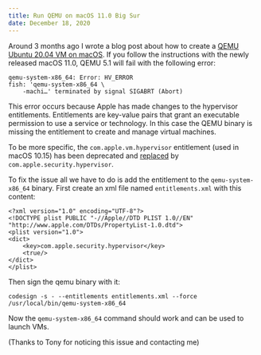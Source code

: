 ```yaml
---
title: Run QEMU on macOS 11.0 Big Sur
date: December 18, 2020
---
```


Around 3 months ago I wrote a blog post about how to create a [QEMU Ubuntu 20.04 VM on macOS](https://www.arthurkoziel.com/qemu-ubuntu-20-04/). If you follow the instructions with the newly released macOS 11.0, QEMU 5.1 will fail with the following error:

```
qemu-system-x86_64: Error: HV_ERROR
fish: 'qemu-system-x86_64 \
    -machi…' terminated by signal SIGABRT (Abort)
```

This error occurs because Apple has made changes to the hypervisor entitlements. Entitlements are key-value pairs that grant an executable permission to use a service or technology. In this case the QEMU binary is missing the entitlement to create and manage virtual machines. 

To be more specific, the `com.apple.vm.hypervisor` entitlement (used in macOS 10.15) has been deprecated and [replaced](https://developer.apple.com/documentation/bundleresources/entitlements/com_apple_security_hypervisor) by `com.apple.security.hypervisor`. 

To fix the issue all we have to do is add the entitlement to the `qemu-system-x86_64` binary. First create an xml file named `entitlements.xml` with this content:

```
<?xml version="1.0" encoding="UTF-8"?>
<!DOCTYPE plist PUBLIC "-//Apple//DTD PLIST 1.0//EN" "http://www.apple.com/DTDs/PropertyList-1.0.dtd">
<plist version="1.0">
<dict>
    <key>com.apple.security.hypervisor</key>
    <true/>
</dict>
</plist>
```

Then sign the qemu binary with it:

```
codesign -s - --entitlements entitlements.xml --force /usr/local/bin/qemu-system-x86_64
```

Now the `qemu-system-x86_64` command should work and can be used to launch VMs.

(Thanks to Tony for noticing this issue and contacting me)
